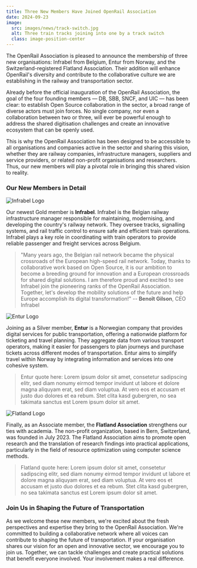 ```yaml
---
title: Three New Members Have Joined OpenRail Association
date: 2024-09-23
image:
  src: images/news/track-switch.jpg
  alt: Three train tracks joining into one by a track switch
  class: image-position-center
---
```


The OpenRail Association is pleased to announce the membership of three new organisations: Infrabel from Belgium, Entur from Norway, and the Switzerland-registered Flatland Association. Their addition will enhance OpenRail's diversity and contribute to the collaborative culture we are establishing in the railway and transportation sector.

Already before the official inauguration of the OpenRail Association, the goal of the four founding members — DB, SBB, SNCF, and UIC — has been clear: to establish Open Source collaboration in the sector, a broad range of diverse actors must join forces. No single company, nor even a collaboration between two or three, will ever be powerful enough to address the shared digitisation challenges and create an innovative ecosystem that can be openly used.

This is why the OpenRail Association has been designed to be accessible to all organisations and companies active in the sector and sharing this vision, whether they are railway companies, infrastructure managers, suppliers and service providers, or related non-profit organisations and researchers. Thus, our new members will play a pivotal role in bringing this shared vision to reality.

### Our New Members in Detail

![Infrabel Logo](/images/members/infrabel.png?width=180#float-start)

Our newest Gold member is **Infrabel**. Infrabel is the Belgian railway infrastructure manager responsible for maintaining, modernising, and developing the country's railway network. They oversee tracks, signalling systems, and rail traffic control to ensure safe and efficient train operations. Infrabel plays a key role in coordinating with train operators to provide reliable passenger and freight services across Belgium.

> "Many years ago, the Belgian rail network became the physical crossroads of the European high-speed rail network. Today, thanks to collaborative work based on Open Source, it is our ambition to become a breeding ground for innovation and a European crossroads for shared digital solutions. I am therefore proud and excited to see Infrabel join the pioneering ranks of the OpenRail Association. Together, let's develop the mobility solutions of the future and help Europe accomplish its digital transformation!" -- **Benoît Gilson**, CEO Infrabel

![Entur Logo](/images/members/entur.png?width=180#float-end)

Joining as a Silver member, **Entur** is a Norwegian company that provides digital services for public transportation, offering a nationwide platform for ticketing and travel planning. They aggregate data from various transport operators, making it easier for passengers to plan journeys and purchase tickets across different modes of transportation. Entur aims to simplify travel within Norway by integrating information and services into one cohesive system.

> Entur quote here: Lorem ipsum dolor sit amet, consetetur sadipscing elitr, sed diam nonumy eirmod tempor invidunt ut labore et dolore magna aliquyam erat, sed diam voluptua. At vero eos et accusam et justo duo dolores et ea rebum. Stet clita kasd gubergren, no sea takimata sanctus est Lorem ipsum dolor sit amet.

![Flatland Logo](/images/members/flatland.jpg?width=180#float-start)

Finally, as an Associate member, the **Flatland Association** strengthens our ties with academia. The non-profit organization, based in Bern, Switzerland, was founded in July 2023. The Flatland Association aims to promote open research and the translation of research findings into practical applications, particularly in the field of resource optimization using computer science methods.

> Flatland quote here: Lorem ipsum dolor sit amet, consetetur sadipscing elitr, sed diam nonumy eirmod tempor invidunt ut labore et dolore magna aliquyam erat, sed diam voluptua. At vero eos et accusam et justo duo dolores et ea rebum. Stet clita kasd gubergren, no sea takimata sanctus est Lorem ipsum dolor sit amet.

### Join Us in Shaping the Future of Transportation

As we welcome these new members, we're excited about the fresh perspectives and expertise they bring to the OpenRail Association. We're committed to building a collaborative network where all voices can contribute to shaping the future of transportation. If your organisation shares our vision for an open and innovative sector, we encourage you to join us. Together, we can tackle challenges and create practical solutions that benefit everyone involved. Your involvement makes a real difference.
